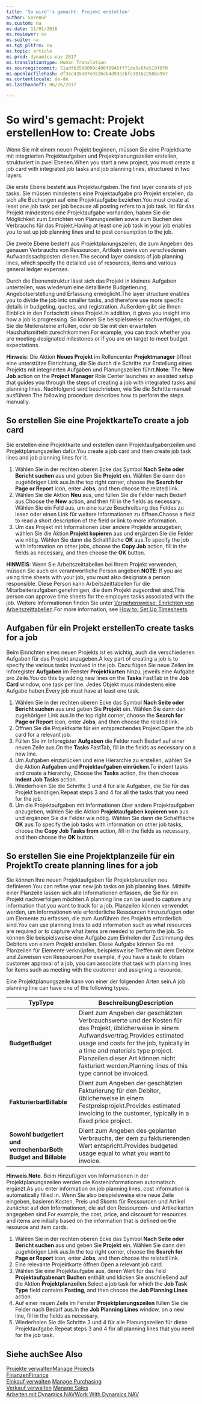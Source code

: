 ```yaml
---
title: 'So wird''s gemacht: Projekt erstellen'
author: SorenGP
ms.custom: na
ms.date: 11/01/2016
ms.reviewer: na
ms.suite: na
ms.tgt_pltfrm: na
ms.topic: article
ms-prod: dynamics-nav-2017
ms.translationtype: Human Translation
ms.sourcegitcommit: 51adfb3588099c496f0946ff71da5c6fe518f070
ms.openlocfilehash: df34c435d07e9526cb4d93e2bfc30162258ba957
ms.contentlocale: de-de
ms.lasthandoff: 06/26/2017

---
```


# <a name="how-to-create-jobs"></a><span data-ttu-id="ddc79-102">So wird's gemacht: Projekt erstellen</span><span class="sxs-lookup"><span data-stu-id="ddc79-102">How to: Create Jobs</span></span>
<span data-ttu-id="ddc79-103">Wenn Sie mit einem neuen Projekt beginnen, müssen Sie eine Projektkarte mit integrierten Projektaufgaben und Projektplanungszeilen erstellen, strukturiert in zwei Ebenen.</span><span class="sxs-lookup"><span data-stu-id="ddc79-103">When you start a new project, you must create a job card with integrated job tasks and job planning lines, structured in two layers.</span></span>  

<span data-ttu-id="ddc79-104">Die erste Ebene besteht aus Projektaufgaben.</span><span class="sxs-lookup"><span data-stu-id="ddc79-104">The first layer consists of job tasks.</span></span> <span data-ttu-id="ddc79-105">Sie müssen mindestens eine Projektaufgabe pro Projekt erstellen, da sich alle Buchungen auf eine Projektaufgabe beziehen.</span><span class="sxs-lookup"><span data-stu-id="ddc79-105">You must create at least one job task per job because all posting refers to a job task.</span></span> <span data-ttu-id="ddc79-106">Ist für das Projekt mindestens eine Projektaufgabe vorhanden, haben Sie die Möglichkeit zum Einrichten von Planungszeilen sowie zum Buchen des Verbrauchs für das Projekt.</span><span class="sxs-lookup"><span data-stu-id="ddc79-106">Having at least one job task in your job enables you to set up job planning lines and to post consumption to the job.</span></span>

<span data-ttu-id="ddc79-107">Die zweite Ebene besteht aus Projektplanungszeilen, die zum Angeben des genauen Verbrauchs von Ressourcen, Artikeln sowie von verschiedenen Aufwandssachposten dienen.</span><span class="sxs-lookup"><span data-stu-id="ddc79-107">The second layer consists of job planning lines, which specify the detailed use of resources, items and various general ledger expenses.</span></span>

<span data-ttu-id="ddc79-108">Durch die Ebenenstruktur lässt sich das Projekt in kleinere Aufgaben unterteilen, was wiederum eine detaillierte Budgetierung, Angebotserstellung und Erfassung ermöglicht.</span><span class="sxs-lookup"><span data-stu-id="ddc79-108">The layer structure enables you to divide the job into smaller tasks, and therefore use more specific details in budgeting, quotes, and registration.</span></span> <span data-ttu-id="ddc79-109">Außerdem gibt sie Ihnen Einblick in den Fortschritt eines Projekt.</span><span class="sxs-lookup"><span data-stu-id="ddc79-109">In addition, it gives you insight into how a job is progressing.</span></span> <span data-ttu-id="ddc79-110">So können Sie beispielsweise nachverfolgen, ob Sie die Meilensteine erfüllen, oder ob Sie mit den erwarteten Haushaltsmitteln zurechtkommen.</span><span class="sxs-lookup"><span data-stu-id="ddc79-110">For example, you can track whether you are meeting designated milestones or if you are on target to meet budget expectations.</span></span>

<span data-ttu-id="ddc79-111">**Hinweis**: Die Aktion **Neues Projekt** im Rollencenter **Projektmanager** öffnet eine unterstütze Einrichtung, die Sie durch die Schritte zur Erstellung eines Projekts mit integrierten Aufgaben und Planungszeilen führt.</span><span class="sxs-lookup"><span data-stu-id="ddc79-111">**Note**: The **New Job** action on the **Project Manager** Role Center launches an assisted setup that guides you through the steps of creating a job with integrated tasks and planning lines.</span></span> <span data-ttu-id="ddc79-112">Nachfolgend wird beschrieben, wie Sie die Schritte manuell ausführen.</span><span class="sxs-lookup"><span data-stu-id="ddc79-112">The following procedure describes how to perform the steps manually.</span></span>

## <a name="to-create-a-job-card"></a><span data-ttu-id="ddc79-113">So erstellen Sie eine Projektkarte</span><span class="sxs-lookup"><span data-stu-id="ddc79-113">To create a job card</span></span>
<span data-ttu-id="ddc79-114">Sie erstellen eine Projektkarte und erstellen dann Projektaufgabenzeilen und Projektplanungszeilen dafür.</span><span class="sxs-lookup"><span data-stu-id="ddc79-114">You create a job card and then create job task lines and job planning lines for it.</span></span>

1. <span data-ttu-id="ddc79-115">Wählen Sie in der rechten oberen Ecke das Symbol **Nach Seite oder Bericht suchen** aus und geben Sie **Projekt** ein. Wählen Sie dann den zugehörigen Link aus.</span><span class="sxs-lookup"><span data-stu-id="ddc79-115">In the top right corner, choose the **Search for Page or Report** icon, enter **Jobs**, and then choose the related link.</span></span>  
2. <span data-ttu-id="ddc79-116">Wählen Sie die Aktion **Neu** aus, und füllen Sie die Felder nach Bedarf aus.</span><span class="sxs-lookup"><span data-stu-id="ddc79-116">Choose the **New** action, and then fill in the fields as necessary.</span></span> <span data-ttu-id="ddc79-117">Wählen Sie ein Feld aus, um eine kurze Beschreibung des Feldes zu lesen oder einen Link für weitere Informationen zu öffnen.</span><span class="sxs-lookup"><span data-stu-id="ddc79-117">Choose a field to read a short description of the field or link to more information.</span></span>
3. <span data-ttu-id="ddc79-118">Um das Projekt mit Informationen über andere Projekte anzugeben, wählen Sie die Aktion **Projekt kopieren** aus und ergänzen Sie die Felder wie nötig. Wählen Sie dann die Schaltfläche **OK** aus.</span><span class="sxs-lookup"><span data-stu-id="ddc79-118">To specify the job with information on other jobs, choose the **Copy Job** action, fill in the fields as necessary, and then choose the **OK** button.</span></span>

<span data-ttu-id="ddc79-119">**HINWEIS**: Wenn Sie Arbeitszeittabellen bei Ihrem Projekt verwenden, müssen Sie auch ein verantwortliche Person angeben.</span><span class="sxs-lookup"><span data-stu-id="ddc79-119">**NOTE**: If you are using time sheets with your job, you must also designate a person responsible.</span></span> <span data-ttu-id="ddc79-120">Diese Person kann Arbeitszeittabellen für die Mitarbeiteraufgaben genehmigen, die dem Projekt zugeordnet sind.</span><span class="sxs-lookup"><span data-stu-id="ddc79-120">This person can approve time sheets for the employee tasks associated with the job.</span></span> <span data-ttu-id="ddc79-121">Weitere Informationen finden Sie unter [Vorgehensweise: Einrichten von Arbeitszeittabellen](projects-how-setup-time-sheets.md).</span><span class="sxs-lookup"><span data-stu-id="ddc79-121">For more information, see [How to: Set Up Timesheets](projects-how-setup-time-sheets.md).</span></span>

## <a name="to-create-tasks-for-a-job"></a><span data-ttu-id="ddc79-122">Aufgaben für ein Projekt erstellen</span><span class="sxs-lookup"><span data-stu-id="ddc79-122">To create tasks for a job</span></span>  
<span data-ttu-id="ddc79-123">Beim Einrichten eines neuen Projekts ist es wichtig, auch die verschiedenen Aufgaben für das Projekt anzugeben.</span><span class="sxs-lookup"><span data-stu-id="ddc79-123">A key part of creating a job is to specify the various tasks involved in the job.</span></span> <span data-ttu-id="ddc79-124">Dazu fügen Sie neue Zeilen im Inforegister **Aufgaben** im Fenster **Projektkarten** hinzu, jeweils eine Aufgabe pro Zeile.</span><span class="sxs-lookup"><span data-stu-id="ddc79-124">You do this by adding new lines on the **Tasks** FastTab in the **Job Card** window, one task per line.</span></span> <span data-ttu-id="ddc79-125">Jedes Objekt muss mindestens eine Aufgabe haben.</span><span class="sxs-lookup"><span data-stu-id="ddc79-125">Every job must have at least one task.</span></span>

1. <span data-ttu-id="ddc79-126">Wählen Sie in der rechten oberen Ecke das Symbol **Nach Seite oder Bericht suchen** aus und geben Sie **Projekt** ein. Wählen Sie dann den zugehörigen Link aus.</span><span class="sxs-lookup"><span data-stu-id="ddc79-126">In the top right corner, choose the **Search for Page or Report** icon, enter **Jobs**, and then choose the related link.</span></span>
2. <span data-ttu-id="ddc79-127">Öffnen Sie die Projektkarte für ein entsprechendes Projekt.</span><span class="sxs-lookup"><span data-stu-id="ddc79-127">Open the job card for a relevant job.</span></span>
3. <span data-ttu-id="ddc79-128">Füllen Sie im Inforegister **Aufgaben** die Felder nach Bedarf auf einer neuen Zeile aus.</span><span class="sxs-lookup"><span data-stu-id="ddc79-128">On the **Tasks** FastTab, fill in the fields as necessary on a new line.</span></span>
4. <span data-ttu-id="ddc79-129">Um Aufgaben einzurücken und eine Hierarchie zu erstellen, wählen Sie die Aktion **Aufgaben** und **Projektaufgaben einrücken**.</span><span class="sxs-lookup"><span data-stu-id="ddc79-129">To indent tasks and create a hierarchy, Choose the **Tasks** action, the then choose **Indent Job Tasks** action.</span></span>
5. <span data-ttu-id="ddc79-130">Wiederholen Sie die Schritte 3 und 4 für alle Aufgaben, die Sie für das Projekt benötigen.</span><span class="sxs-lookup"><span data-stu-id="ddc79-130">Repeat steps 3 and 4 for all the tasks that you need for the job.</span></span>
6. <span data-ttu-id="ddc79-131">Um die Projektaufgaben mit Informationen über andere Projektaufgaben anzugeben, wählen Sie die Aktion **Projektaufgaben kopieren von** aus und ergänzen Sie die Felder wie nötig. Wählen Sie dann die Schaltfläche **OK** aus.</span><span class="sxs-lookup"><span data-stu-id="ddc79-131">To specify the job tasks with information on other job tasks, choose the **Copy Job Tasks from** action, fill in the fields as necessary, and then choose the **OK** button.</span></span>

## <a name="to-create-planning-lines-for-a-job"></a><span data-ttu-id="ddc79-132">So erstellen Sie eine Projektplanzeile für ein Projekt</span><span class="sxs-lookup"><span data-stu-id="ddc79-132">To create planning lines for a job</span></span>  
<span data-ttu-id="ddc79-133">Sie können Ihre neuen Projektaufgaben für Projektplanzeilen neu definieren.</span><span class="sxs-lookup"><span data-stu-id="ddc79-133">You can refine your new job tasks on job planning lines.</span></span> <span data-ttu-id="ddc79-134">Mithilfe einer Planzeile lassen sich alle Informationen erfassen, die Sie für ein Projekt nachverfolgen möchten.</span><span class="sxs-lookup"><span data-stu-id="ddc79-134">A planning line can be used to capture any information that you want to track for a job.</span></span> <span data-ttu-id="ddc79-135">Planzeilen können verwendet werden, um Informationen wie erforderliche Ressourcen hinzuzufügen oder um Elemente zu erfassen, die zum Ausführen des Projekts erforderlich sind.</span><span class="sxs-lookup"><span data-stu-id="ddc79-135">You can use planning lines to add information such as what resources are required or to capture what items are needed to perform the job.</span></span> <span data-ttu-id="ddc79-136">So können Sie beispielsweise eine Aufgabe zum Einholen der Zustimmung des Debitors von einem Projekt erstellen. Diese Aufgabe können Sie mit Planzeilen für Elemente verknüpfen, beispielsweise Treffen mit dem Debitor und Zuweisen von Ressourcen.</span><span class="sxs-lookup"><span data-stu-id="ddc79-136">For example, if you have a task to obtain customer approval of a job, you can associate that task with planning lines for items such as meeting with the customer and assigning a resource.</span></span>  

<span data-ttu-id="ddc79-137">Eine Projektplanungszeile kann von einer der folgenden Arten sein.</span><span class="sxs-lookup"><span data-stu-id="ddc79-137">A job planning line can have one of the following types.</span></span>  

|<span data-ttu-id="ddc79-138">Typ</span><span class="sxs-lookup"><span data-stu-id="ddc79-138">Type</span></span>|<span data-ttu-id="ddc79-139">Beschreibung</span><span class="sxs-lookup"><span data-stu-id="ddc79-139">Description</span></span>|
|----|-----------|
|<span data-ttu-id="ddc79-140">**Budget**</span><span class="sxs-lookup"><span data-stu-id="ddc79-140">**Budget**</span></span>|<span data-ttu-id="ddc79-141">Dient zum Angeben der geschätzten Verbrauchswerte und der Kosten für das Projekt, üblicherweise in einem Aufwandsvertrag.</span><span class="sxs-lookup"><span data-stu-id="ddc79-141">Provides estimated usage and costs for the job, typically in a time and materials type project.</span></span> <span data-ttu-id="ddc79-142">Planzeilen dieser Art können nicht fakturiert werden.</span><span class="sxs-lookup"><span data-stu-id="ddc79-142">Planning lines of this type cannot be invoiced.</span></span>|
|<span data-ttu-id="ddc79-143">**Fakturierbar**</span><span class="sxs-lookup"><span data-stu-id="ddc79-143">**Billable**</span></span>|<span data-ttu-id="ddc79-144">Dient zum Angeben der geschätzten Fakturierung für den Debitor, üblicherweise in einem Festpreisprojekt.</span><span class="sxs-lookup"><span data-stu-id="ddc79-144">Provides estimated invoicing to the customer, typically in a fixed price project.</span></span>|
|<span data-ttu-id="ddc79-145">**Sowohl budgetiert und verrechenbar**</span><span class="sxs-lookup"><span data-stu-id="ddc79-145">**Both Budget and Billable**</span></span>|<span data-ttu-id="ddc79-146">Dient zum Angeben des geplanten Verbrauchs, der dem zu fakturierenden Wert entspricht.</span><span class="sxs-lookup"><span data-stu-id="ddc79-146">Provides budgeted usage equal to what you want to invoice.</span></span>|  

<span data-ttu-id="ddc79-147">**Hinweis**.</span><span class="sxs-lookup"><span data-stu-id="ddc79-147">**Note**.</span></span> <span data-ttu-id="ddc79-148">Beim Hinzufügen von Informationen in der Projektplanungszeilen werden die Kosteninformationen automatisch ergänzt.</span><span class="sxs-lookup"><span data-stu-id="ddc79-148">As you enter information on job planning lines, cost information is automatically filled in.</span></span> <span data-ttu-id="ddc79-149">Wenn Sie also beispielsweise eine neue Zeile eingeben, basieren Kosten, Preis und Skonto für Ressourcen und Artikel zunächst auf den Informationen, die auf den Ressourcen- und Artikelkarten angegeben sind.</span><span class="sxs-lookup"><span data-stu-id="ddc79-149">For example, the cost, price, and discount for resources and items are initially based on the information that is defined on the resource and item cards.</span></span>

1. <span data-ttu-id="ddc79-150">Wählen Sie in der rechten oberen Ecke das Symbol **Nach Seite oder Bericht suchen** aus und geben Sie **Projekt** ein. Wählen Sie dann den zugehörigen Link aus.</span><span class="sxs-lookup"><span data-stu-id="ddc79-150">In the top right corner, choose the **Search for Page or Report** icon, enter **Jobs**, and then choose the related link.</span></span>
2. <span data-ttu-id="ddc79-151">Eine relevante Projektkarte öffnen.</span><span class="sxs-lookup"><span data-stu-id="ddc79-151">Open a relevant job card.</span></span>
3. <span data-ttu-id="ddc79-152">Wählen Sie eine Projektaufgabe aus, deren Wert für das Feld **Projektaufgabenart** **Buchen** enthält und klicken Sie anschließend auf die Aktion **Projektplanzeilen**.</span><span class="sxs-lookup"><span data-stu-id="ddc79-152">Select a job task for which the **Job Task Type** field contains **Posting**, and then choose the **Job Planning Lines** action.</span></span>  
4. <span data-ttu-id="ddc79-153">Auf einer neuen Zeile im Fenster **Projektplanungszeilen** füllen Sie die Felder nach Bedarf aus.</span><span class="sxs-lookup"><span data-stu-id="ddc79-153">In the **Job Planning Lines** window, on a new line, fill in the fields as necessary.</span></span>
5. <span data-ttu-id="ddc79-154">Wiederholen Sie die Schritte 3 und 4 für alle Planungszeilen für diese Projektaufgabe.</span><span class="sxs-lookup"><span data-stu-id="ddc79-154">Repeat steps 3 and 4 for all planning lines that you need for the job task.</span></span>

## <a name="see-also"></a><span data-ttu-id="ddc79-155">Siehe auch</span><span class="sxs-lookup"><span data-stu-id="ddc79-155">See Also</span></span>
[<span data-ttu-id="ddc79-156">Projekte verwalten</span><span class="sxs-lookup"><span data-stu-id="ddc79-156">Manage Projects</span></span>](projects-manage-projects.md)  
[<span data-ttu-id="ddc79-157">Finanzen</span><span class="sxs-lookup"><span data-stu-id="ddc79-157">Finance</span></span>](finance-setup.md)  
<span data-ttu-id="ddc79-158">[Einkauf verwalten](purchasing-manage-purchasing.md)       </span><span class="sxs-lookup"><span data-stu-id="ddc79-158">[Manage Purchasing](purchasing-manage-purchasing.md)       </span></span>  
<span data-ttu-id="ddc79-159">[Verkauf verwalten](sales-manage-sales.md)    </span><span class="sxs-lookup"><span data-stu-id="ddc79-159">[Manage Sales](sales-manage-sales.md)    </span></span>  
[<span data-ttu-id="ddc79-160">Arbeiten mit Dynamics NAV</span><span class="sxs-lookup"><span data-stu-id="ddc79-160">Work With Dynamics NAV</span></span>](ui-work-product.md)  

